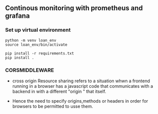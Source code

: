 ## Continous monitoring with prometheus and grafana

### Set up virtual environment
```
python -m venv loan_env
source loan_env/bin/activate

pip install -r requirements.txt
pip install .
```

### CORSMIDDLEWARE
- cross origin Resource sharing refers to a situation whwn a frontend running in a browser has a javascript code that communicates with a backend in with a different "origin " that itself.

- Hence the need to specify origins,methods or headers in order for browsers to be permitted to usse them.